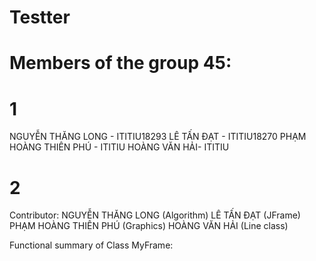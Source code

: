# Testter
# Members of the group 45:


# 1
NGUYỄN THĂNG LONG - ITITIU18293
LÊ TẤN ĐẠT - ITITIU18270
PHẠM HOÀNG THIÊN PHÚ - ITITIU
HOÀNG VĂN HẢI- ITITIU



# 2
Contributor:
NGUYỄN THĂNG LONG (Algorithm)
LÊ TẤN ĐẠT (JFrame)
PHẠM HOÀNG THIÊN PHÚ (Graphics)
HOÀNG VĂN HẢI (Line class)          

Functional summary of Class MyFrame: 
